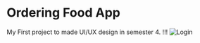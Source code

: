 # Ordering Food App
My First project to made UI/UX design in semester 4. !!!
![Login](https://user-images.githubusercontent.com/117812694/200814343-18738857-9e04-4c4d-9ba6-7c738c7505ae.png)
